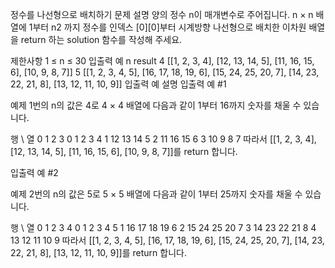 정수를 나선형으로 배치하기
문제 설명
양의 정수 n이 매개변수로 주어집니다. n × n 배열에 1부터 n2 까지 정수를 인덱스 [0][0]부터 시계방향 나선형으로 배치한 이차원 배열을 return 하는 solution 함수를 작성해 주세요.

제한사항
1 ≤ n ≤ 30
입출력 예
n	result
4	[[1, 2, 3, 4], [12, 13, 14, 5], [11, 16, 15, 6], [10, 9, 8, 7]]
5	[[1, 2, 3, 4, 5], [16, 17, 18, 19, 6], [15, 24, 25, 20, 7], [14, 23, 22, 21, 8], [13, 12, 11, 10, 9]]
입출력 예 설명
입출력 예 #1

예제 1번의 n의 값은 4로 4 × 4 배열에 다음과 같이 1부터 16까지 숫자를 채울 수 있습니다.

행 \ 열	0	1	2	3
0	1	2	3	4
1	12	13	14	5
2	11	16	15	6
3	10	9	8	7
따라서 [[1, 2, 3, 4], [12, 13, 14, 5], [11, 16, 15, 6], [10, 9, 8, 7]]를 return 합니다.

입출력 예 #2

예제 2번의 n의 값은 5로 5 × 5 배열에 다음과 같이 1부터 25까지 숫자를 채울 수 있습니다.

행 \ 열	0	1	2	3	4
0	1	2	3	4	5
1	16	17	18	19	6
2	15	24	25	20	7
3	14	23	22	21	8
4	13	12	11	10	9
따라서 [[1, 2, 3, 4, 5], [16, 17, 18, 19, 6], [15, 24, 25, 20, 7], [14, 23, 22, 21, 8], [13, 12, 11, 10, 9]]를 return 합니다.